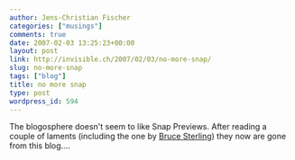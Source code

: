 ```yaml
---
author: Jens-Christian Fischer
categories: ["musings"]
comments: true
date: 2007-02-03 13:25:23+00:00
layout: post
link: http://invisible.ch/2007/02/03/no-more-snap/
slug: no-more-snap
tags: ["blog"]
title: no more snap
type: post
wordpress_id: 594
---
```


The blogosphere doesn't seem to like Snap Previews. After reading a couple of laments (including the one by [Bruce Sterling][1]) they now are gone from this blog....


[1]: http://blog.wired.com/sterling/2007/02/how_to_get_rid_.html
